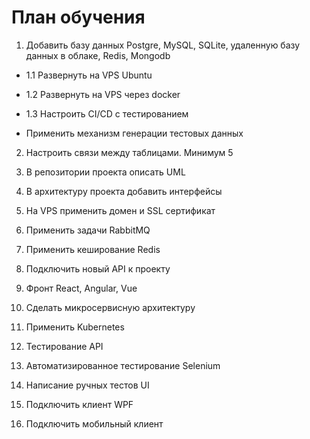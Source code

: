 # План обучения
1. Добавить базу данных Postgre, MySQL, SQLite, удаленную базу данных в облаке, Redis, Mongodb

- 1.1 Развернуть на VPS Ubuntu

- 1.2 Развернуть на VPS через docker

- 1.3 Настроить CI/CD c тестированием

- Применить механизм генерации тестовых данных

2. Настроить связи между таблицами. Минимум 5

3. В репозитории проекта описать UML

4. В архитектуру проекта добавить интерфейсы

5. На VPS применить домен и SSL сертификат

6. Применить задачи RabbitMQ

7. Применить кеширование Redis

8. Подключить новый API к проекту

9. Фронт React, Angular, Vue

10. Сделать микросервисную архитектуру

11. Применить Kubernetes

12. Тестирование API

13. Автоматизированное тестирование Selenium

14. Написание ручных тестов UI

15. Подключить клиент WPF

16. Подключить мобильный клиент 
